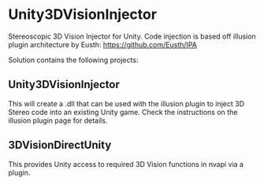 # Unity3DVisionInjector
Stereoscopic 3D Vision Injector for Unity.
Code injection is based off illusion plugin architecture by Eusth: https://github.com/Eusth/IPA

Solution contains the following projects:

## Unity3DVisionInjector
This will create a .dll that can be used with the illusion plugin to inject 3D Stereo code into an existing Unity game. Check the instructions on the illusion plugin page for details.

## 3DVisionDirectUnity
This provides Unity access to required 3D Vision functions in nvapi via a plugin.
